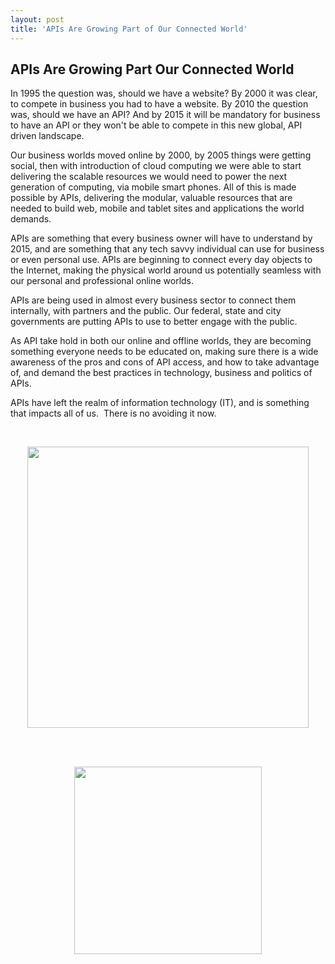 ```yaml
---
layout: post
title: 'APIs Are Growing Part of Our Connected World'
---
```

<h2>APIs Are Growing Part Our Connected World</h2>
<p>In 1995 the question was, should we have a website?  By 2000 it was clear, to compete in business you had to have a website.  By 2010 the question was, should we have an API?  And by 2015 it will be mandatory for business to have an API or they won't be able to compete in this new global, API driven landscape.</p>
<p>Our business worlds moved online by 2000, by 2005 things were getting social, then with introduction of cloud computing we were able to start delivering the scalable resources we would need to power the next generation of computing, via mobile smart phones. All of this is made possible by APIs, delivering the modular, valuable resources that are needed to build web, mobile and tablet sites and applications the world demands.</p>
<p>APIs are something that every business owner will have to understand by 2015, and are something that any tech savvy individual can use for business or even personal use. APIs are beginning to connect every day objects to the Internet, making the physical world around us potentially seamless with our personal and professional online worlds.</p>
<p>APIs are being used in almost every business sector to connect them internally, with partners and the public. Our federal, state and city governments are putting APIs to use to better engage with the public.</p>
<p>As API take hold in both our online and offline worlds, they are becoming something everyone needs to be educated on, making sure there is a wide awareness of the pros and cons of API access, and how to take advantage of, and demand the best practices in technology, business and politics of APIs.</p>
<p>APIs have left the realm of information technology (IT), and is something that impacts all of us. &nbsp;There is no avoiding it now.</p>
<p>&nbsp;</p>
<p><img style="display: block; margin-left: auto; margin-right: auto;" src="https://s3.amazonaws.com/kinlane-productions/bw-icons/bw-connected-world.png" alt="" width="450" /></p>
<p><br /><br /></p>
<!-- 3scale -->
<p><a title="APIs From 3Scale" href="http://3scale.net" target="_blank"> <img style="padding-bottom: 15px; display: block; margin-left: auto; margin-right: auto;" src="https://s3.amazonaws.com/kinlane-productions/api-service-providers/3Scale/empowered-by-3scale.png" alt="" width="300" /> </a></p>
<!-- 3scale -->